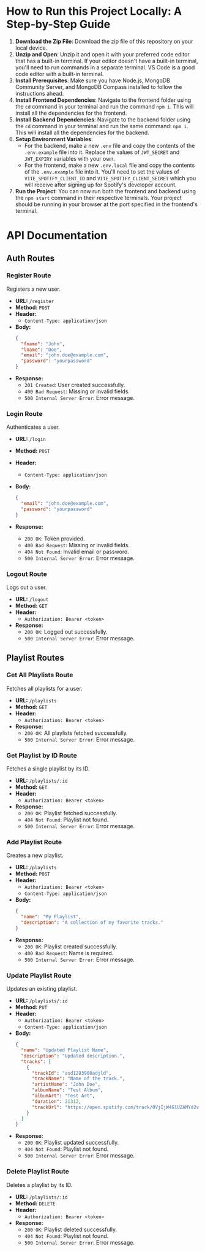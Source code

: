 # How to Run this Project Locally: A Step-by-Step Guide

1. **Download the Zip File**: Download the zip file of this repository on your local device.
2. **Unzip and Open**: Unzip it and open it with your preferred code editor that has a built-in terminal. If your editor doesn't have a built-in terminal, you'll need to run commands in a separate terminal. VS Code is a good code editor with a built-in terminal.
3. **Install Prerequisites**: Make sure you have Node.js, MongoDB Community Server, and MongoDB Compass installed to follow the instructions ahead.
4. **Install Frontend Dependencies**: Navigate to the frontend folder using the `cd` command in your terminal and run the command `npm i`. This will install all the dependencies for the frontend.
5. **Install Backend Dependencies**: Navigate to the backend folder using the `cd` command in your terminal and run the same command: `npm i`. This will install all the dependencies for the backend.
6. **Setup Environment Variables**:
   - For the backend, make a new `.env` file and copy the contents of the `.env.example` file into it. Replace the values of `JWT_SECRET` and `JWT_EXPIRY` variables with your own.
   - For the frontend, make a new `.env.local` file and copy the contents of the `.env.example` file into it. You'll need to set the values of `VITE_SPOTIFY_CLIENT_ID` and `VITE_SPOTIFY_CLIENT_SECRET` which you will receive after signing up for Spotify's developer account.
7. **Run the Project**: You can now run both the frontend and backend using the `npm start` command in their respective terminals. Your project should be running in your browser at the port specified in the frontend's terminal.

# API Documentation

## Auth Routes

### Register Route

Registers a new user.

- **URL:** `/register`
- **Method:** `POST`
- **Header:**
  - `Content-Type: application/json`
- **Body:**
  ```json
  {
    "fname": "John",
    "lname": "Doe",
    "email": "john.doe@example.com",
    "password": "yourpassword"
  }
  ```
- **Response:**
  - `201 Created`: User created successfully.
  - `400 Bad Request`: Missing or invalid fields.
  - `500 Internal Server Error`: Error message.

### Login Route

Authenticates a user.

- **URL:** `/login`
- **Method:** `POST`
- **Header:**
  - `Content-Type: application/json`
- **Body:**

  ```json
  {
    "email": "john.doe@example.com",
    "password": "yourpassword"
  }
  ```

- **Response:**

  - `200 OK`: Token provided.
  - `400 Bad Request`: Missing or invalid fields.
  - `404 Not Found`: Invalid email or password.
  - `500 Internal Server Error`: Error message.

### Logout Route

Logs out a user.

- **URL:** `/logout`
- **Method:** `GET`
- **Header:**
  - `Authorization: Bearer <token>`
- **Response:**
  - `200 OK`: Logged out successfully.
  - `500 Internal Server Error`: Error message.

## Playlist Routes

### Get All Playlists Route

Fetches all playlists for a user.

- **URL:** `/playlists`
- **Method:** `GET`
- **Header:**
  - `Authorization: Bearer <token>`
- **Response:**
  - `200 OK`: All playlists fetched successfully.
  - `500 Internal Server Error`: Error message.

### Get Playlist by ID Route

Fetches a single playlist by its ID.

- **URL:** `/playlists/:id`
- **Method:** `GET`
- **Header:**
  - `Authorization: Bearer <token>`
- **Response:**
  - `200 OK`: Playlist fetched successfully.
  - `404 Not Found`: Playlist not found.
  - `500 Internal Server Error`: Error message.

### Add Playlist Route

Creates a new playlist.

- **URL:** `/playlists`
- **Method:** `POST`
- **Header:**
  - `Authorization: Bearer <token>`
  - `Content-Type: application/json`
- **Body:**
  ```json
  {
    "name": "My Playlist",
    "description": "A collection of my favorite tracks."
  }
  ```
- **Response:**
  - `200 OK`: Playlist created successfully.
  - `400 Bad Request`: Name is required.
  - `500 Internal Server Error`: Error message.

### Update Playlist Route

Updates an existing playlist.

- **URL:** `/playlists/:id`
- **Method:** `PUT`
- **Header:**
  - `Authorization: Bearer <token>`
  - `Content-Type: application/json`
- **Body:**
  ```json
  {
    "name": "Updated Playlist Name",
    "description": "Updated description.",
    "tracks": [
      {
        "trackId": "asd1283908adjld",
        "trackName": "Name of the track.",
        "artistName": "John Doe",
        "albumName": "Test Album",
        "albumArt": "Test Art",
        "duration": 21312,
        "trackUrl": "https://open.spotify.com/track/0VjIjW4GlUZAMYd2vXMi3b"
      }
    ]
  }
  ```
- **Response:**
  - `200 OK`: Playlist updated successfully.
  - `404 Not Found`: Playlist not found.
  - `500 Internal Server Error`: Error message.

### Delete Playlist Route

Deletes a playlist by its ID.

- **URL:** `/playlists/:id`
- **Method:** `DELETE`
- **Header:**
  - `Authorization: Bearer <token>`
- **Response:**
  - `200 OK`: Playlist deleted successfully.
  - `404 Not Found`: Playlist not found.
  - `500 Internal Server Error`: Error message.
